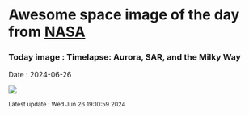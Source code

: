 
# Awesome space image of the day from [NASA](https://api.nasa.gov/)

### Today image : Timelapse: Aurora, SAR, and the Milky Way
Date : 2024-06-26

![](https://www.youtube.com/embed/fisAZYNwDgk?rel=0)

<small>Latest update : Wed Jun 26 19:10:59 2024</small>
        